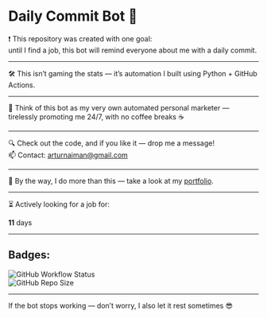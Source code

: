 # Daily Commit Bot 🤖

❗ This repository was created with one goal:  
until I find a job, this bot will remind everyone about me with a daily commit.

---

🛠 This isn’t gaming the stats — it’s automation I built using Python + GitHub Actions.

---

🤖 Think of this bot as my very own automated personal marketer — tirelessly promoting me 24/7, with no coffee breaks ☕

---

🔍 Check out the code, and if you like it — drop me a message!  
📫 Contact: [arturnaiman@gmail.com](mailto:arturnaiman@gmail.com)

---

🧠 By the way, I do more than this — take a look at my [portfolio]([https://yourportfolio.link](https://artur-nayman.github.io/personal-portfolio/)).

---

⏳ Actively looking for a job for:  

<!-- START_COUNTER -->
**11** days
<!-- END_COUNTER -->

---

## Badges:

![GitHub Workflow Status](https://img.shields.io/github/actions/workflow/status/Artur-Nayman/Daily-Commit/daily_commit.yml?branch=main)  
![GitHub Repo Size](https://img.shields.io/github/repo-size/Artur-Nayman/Daily-Commit)

---

If the bot stops working — don’t worry, I also let it rest sometimes 😎
